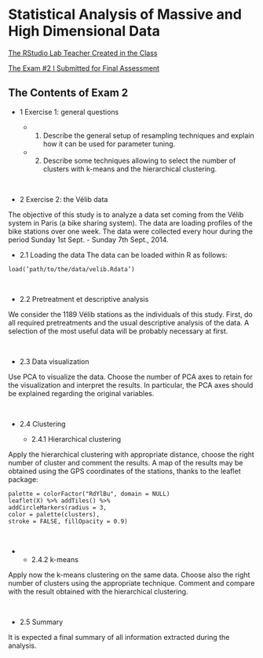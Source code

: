 # Statistical Analysis of Massive and High Dimensional Data

[The RStudio Lab Teacher Created in the Class](https://github.com/daydreamersjp/DataScienceTechInstitute/blob/master/MassiveAndHighDimensionalData/Class%20Lab.html)

[The Exam #2 I Submitted for Final Assessment](https://github.com/daydreamersjp/DataScienceTechInstitute/blob/master/MassiveAndHighDimensionalData/Statistical%20Analysis%20of%20Massive%20and%20High%20Dimensional%20Data_Exam2.nb.html)


## The Contents of Exam 2

- 1 Exercise 1: general questions

  - 1. Describe the general setup of resampling techniques and explain how it can be used for parameter tuning.
  
  - 2. Describe some techniques allowing to select the number of clusters with k-means and the hierarchical clustering.

<br>

- 2 Exercise 2: the Vélib data

The objective of this study is to analyze a data set coming from the Vélib system in Paris (a bike sharing system). The data are loading profiles of the bike stations over one week. The data were collected every hour during the period Sunday 1st Sept. - Sunday 7th Sept., 2014.

  - 2.1 Loading the data The data can be loaded within R as follows:

```
load(’path/to/the/data/velib.Rdata’)
```

<br>

  - 2.2 Pretreatment et descriptive analysis

We consider the 1189 Vélib stations as the individuals of this study. First, do all required pretreatments and the usual descriptive analysis of the data. A selection of the most useful data will be
probably necessary at first.

<br>

  - 2.3 Data visualization

Use PCA to visualize the data. Choose the number of PCA axes to retain for the visualization and interpret the results. In particular, the PCA axes should be explained regarding the original variables.

<br>

  - 2.4 Clustering 

    - 2.4.1 Hierarchical clustering

Apply the hierarchical clustering with appropriate distance, choose the right number of cluster and comment the results. A map of the results may be obtained using the GPS coordinates of the stations, thanks to the leaflet package:


```
palette = colorFactor("RdYlBu", domain = NULL)
leaflet(X) %>% addTiles() %>%
addCircleMarkers(radius = 3,
color = palette(clusters),
stroke = FALSE, fillOpacity = 0.9)
```

<br>

  -
    - 2.4.2 k-means
    
Apply now the k-means clustering on the same data. Choose also the right number of clusters using the appropriate technique. Comment and compare with the result obtained with the hierarchical clustering.

<br>

  - 2.5 Summary 
  
  It is expected a final summary of all information extracted during the analysis.
  
<br>
